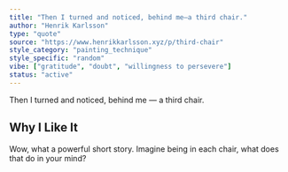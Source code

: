 ```yaml
---
title: "Then I turned and noticed, behind me—a third chair."
author: "Henrik Karlsson"
type: "quote"
source: "https://www.henrikkarlsson.xyz/p/third-chair"
style_category: "painting_technique"
style_specific: "random"
vibe: ["gratitude", "doubt", "willingness to persevere"]
status: "active"
---
```


Then I turned and noticed, behind me — a third chair.

## Why I Like It
Wow, what a powerful short story.  Imagine being in each chair, what does that do in your mind?
